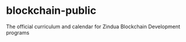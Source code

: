 # blockchain-public
The official curriculum and calendar for Zindua Blockchain Development programs
